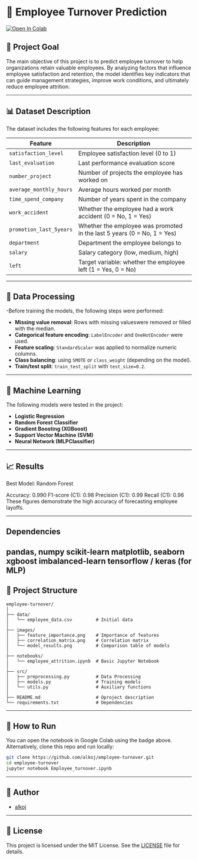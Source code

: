 # 🧠 Employee Turnover Prediction

[![Open In Colab](https://colab.research.google.com/assets/colab-badge.svg)](https://colab.research.google.com/github/alkoj/ala-k-mod1-atsiskaitymas/blob/main/Employee_turnover.ipynb)

## 🎯 Project Goal

The main objective of this project is to predict employee turnover to help organizations retain valuable employees. By analyzing factors that influence employee satisfaction and retention, the model identifies key indicators that can guide management strategies, improve work conditions, and ultimately reduce employee attrition.

---

## 📊 Dataset Description

The dataset includes the following features for each employee:

| Feature                | Description                                                                 |
|------------------------|-----------------------------------------------------------------------------|
| `satisfaction_level`   | Employee satisfaction level (0 to 1)                                        |
| `last_evaluation`      | Last performance evaluation score                                           |
| `number_project`       | Number of projects the employee has worked on                               |
| `average_monthly_hours`| Average hours worked per month                                              |
| `time_spend_company`   | Number of years spent in the company                                        |
| `work_accident`        | Whether the employee had a work accident (0 = No, 1 = Yes)                  |
| `promotion_last_5years`| Whether the employee was promoted in the last 5 years (0 = No, 1 = Yes)     |
| `department`           | Department the employee belongs to                                          |
| `salary`               | Salary category (low, medium, high)                                         |
| `left`                 | Target variable: whether the employee left (1 = Yes, 0 = No)                |

---

## 🧹 Data Processing

-Before training the models, the following steps were performed:

- **Missing value removal**: Rows with missing values ​​were removed or filled with the median.
- **Categorical feature encoding**: `LabelEncoder` and `OneHotEncoder` were used.
- **Feature scaling**: `StandardScaler` was applied to normalize numeric columns.
- **Class balancing**: using `SMOTE` or `class_weight` (depending on the model).
- **Train/test split**: `train_test_split` with `test_size=0.2`.


---

## 🤖 Machine Learning

The following models were tested in the project:

- **Logistic Regression**
- **Random Forest Classifier**
- **Gradient Boosting (XGBoost)**
- **Support Vector Machine (SVM)**
- **Neural Network (MLPClassifier)**

---

## 📈 Results

Best Model: Random Forest

Accuracy: 0.990
F1-score (C1): 0.98
Precision (C1): 0.99
Recall (C1): 0.96
These figures demonstrate the high accuracy of forecasting employee layoffs.

---
## Dependencies

pandas, numpy
scikit-learn
matplotlib, seaborn
xgboost
imbalanced-learn
tensorflow / keras (for MLP)
---
## 📂 Project Structure

```
employee-turnover/
│
├── data/
│   └── employee_data.csv         # Initial data
│
├── images/
│   ├── feature_importance.png    # Importance of features
│   ├── correlation_matrix.png    # Correlation matrix
│   └── model_results.png         # Comparison table of models
│
├── notebooks/
│   └── employee_attrition.ipynb  # Basic Jupyter Notebook
│
├── src/
│   ├── preprocessing.py          # Data Processing
│   ├── models.py                 # Training models
│   └── utils.py                  # Auxiliary functions
│
├── README.md                     # Оproject description
└── requirements.txt              # Dependencies

```

---

## 🚀 How to Run

You can open the notebook in Google Colab using the badge above. Alternatively, clone this repo and run locally:

```bash
git clone https://github.com/alkoj/employee-turnover.git
cd employee-turnover
jupyter notebook Employee_turnover.ipynb
```

---

## 📌 Author

- [alkoj](https://github.com/alkoj)

---

## 📃 License

This project is licensed under the MIT License. See the [LICENSE](LICENSE) file for details.
